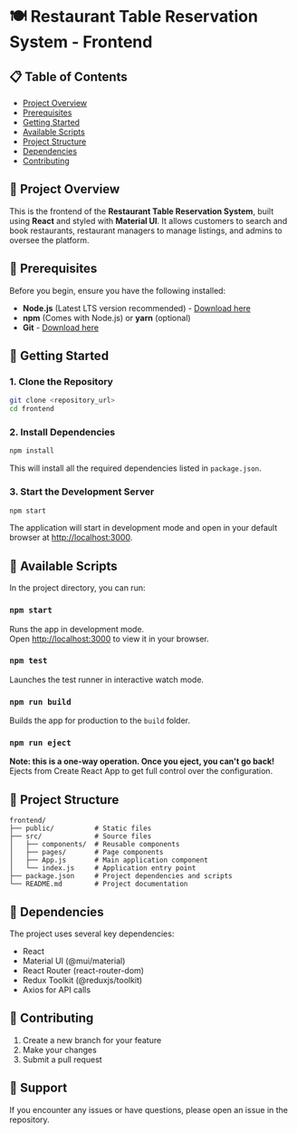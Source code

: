 # 🍽️ Restaurant Table Reservation System - Frontend

## 📋 Table of Contents
- [Project Overview](#project-overview)
- [Prerequisites](#prerequisites)
- [Getting Started](#getting-started)
- [Available Scripts](#available-scripts)
- [Project Structure](#project-structure)
- [Dependencies](#dependencies)
- [Contributing](#contributing)

## 📌 Project Overview
This is the frontend of the **Restaurant Table Reservation System**, built using **React** and styled with **Material UI**. It allows customers to search and book restaurants, restaurant managers to manage listings, and admins to oversee the platform.

## 📌 Prerequisites
Before you begin, ensure you have the following installed:
- **Node.js** (Latest LTS version recommended) - [Download here](https://nodejs.org/)
- **npm** (Comes with Node.js) or **yarn** (optional)
- **Git** - [Download here](https://git-scm.com/)

## 📌 Getting Started

### 1. Clone the Repository
```bash
git clone <repository_url>
cd frontend
```

### 2. Install Dependencies
```bash
npm install
```
This will install all the required dependencies listed in `package.json`.

### 3. Start the Development Server
```bash
npm start
```
The application will start in development mode and open in your default browser at [http://localhost:3000](http://localhost:3000).

## 📌 Available Scripts

In the project directory, you can run:

### `npm start`
Runs the app in development mode.\
Open [http://localhost:3000](http://localhost:3000) to view it in your browser.

### `npm test`
Launches the test runner in interactive watch mode.

### `npm run build`
Builds the app for production to the `build` folder.

### `npm run eject`
**Note: this is a one-way operation. Once you eject, you can't go back!**
Ejects from Create React App to get full control over the configuration.

## 📌 Project Structure
```
frontend/
├── public/          # Static files
├── src/             # Source files
│   ├── components/  # Reusable components
│   ├── pages/       # Page components
│   ├── App.js       # Main application component
│   └── index.js     # Application entry point
├── package.json     # Project dependencies and scripts
└── README.md        # Project documentation
```

## 📌 Dependencies
The project uses several key dependencies:
- React
- Material UI (@mui/material)
- React Router (react-router-dom)
- Redux Toolkit (@reduxjs/toolkit)
- Axios for API calls

## 📌 Contributing
1. Create a new branch for your feature
2. Make your changes
3. Submit a pull request

## 📌 Support
If you encounter any issues or have questions, please open an issue in the repository. 